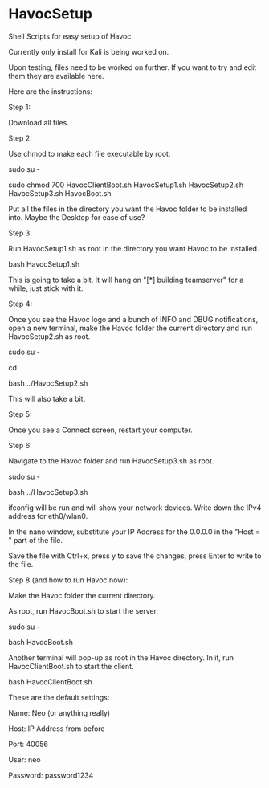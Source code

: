 # HavocSetup
Shell Scripts for easy setup of Havoc

Currently only install for Kali is being worked on.

Upon testing, files need to be worked on further. If you want to try and edit them they are available here.



Here are the instructions:



Step 1:

Download all files.

Step 2:

Use chmod to make each file executable by root:

sudo su -

sudo chmod 700 HavocClientBoot.sh HavocSetup1.sh HavocSetup2.sh HavocSetup3.sh HavocBoot.sh

Put all the files in the directory you want the Havoc folder to be installed into. Maybe the Desktop for ease of use?

Step 3: 

Run HavocSetup1.sh as root in the directory you want Havoc to be installed.

bash HavocSetup1.sh

This is going to take a bit. It will hang on "[*] building teamserver" for a while, just stick with it.

Step 4:

Once you see the Havoc logo and a bunch of INFO and DBUG notifications, open a new terminal, make the Havoc folder the current directory and run HavocSetup2.sh as root.

sudo su -

cd <path to Havoc folder>

bash ../HavocSetup2.sh

This will also take a bit.

Step 5:

Once you see a Connect screen, restart your computer.

Step 6:

Navigate to the Havoc folder and run HavocSetup3.sh as root.

sudo su -

bash ../HavocSetup3.sh

ifconfig will be run and will show your network devices. Write down the IPv4 address for eth0/wlan0.

In the nano window, substitute your IP Address for the 0.0.0.0 in the "Host = " part of the file. 

Save the file with Ctrl+x, press y to save the changes, press Enter to write to the file.

Step 8 (and how to run Havoc now):

Make the Havoc folder the current directory.

As root, run HavocBoot.sh to start the server.

sudo su -

bash HavocBoot.sh

Another terminal will pop-up as root in the Havoc directory. In it, run HavocClientBoot.sh to start the client.

bash HavocClientBoot.sh

These are the default settings:

Name: Neo (or anything really)

Host: IP Address from before

Port: 40056

User: neo

Password: password1234

